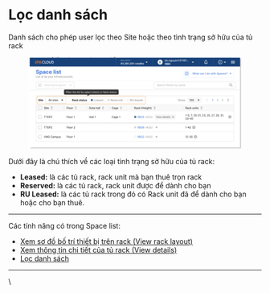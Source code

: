 # Lọc danh sách

Danh sách cho phép user lọc theo Site hoặc theo tình trạng sở hữu của tủ rack

<figure><img src="../../.gitbook/assets/image (8) (1) (1) (1) (1) (1) (1) (1) (1) (1) (1) (1) (1) (1).png" alt=""><figcaption></figcaption></figure>

Dưới đây là chú thích về các loại tình trạng sở hữu của tủ rack:

* **Leased:** là các tủ rack, rack unit mà bạn thuê trọn rack
* **Reserved:** là các tủ rack, rack unit được để dành cho bạn
* **RU Leased:** là các tủ rack trong đó có Rack unit đã để dành cho bạn hoặc cho bạn thuê.

***

Các tính năng có trong Space list:

* [Xem sơ đồ bố trí thiết bị trên rack (View rack layout)](xem-so-do-bo-tri-thiet-bi-tren-rack-view-rack-layout.md)
* [Xem thông tin chi tiết của tủ rack (View details)](xem-thong-tin-chi-tiet-cua-tu-rack.md)
* [Lọc danh sách](loc-danh-sach.md)

***

\
